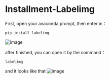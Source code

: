 Installment-Labelimg
====
First, open your anaconda prompt, then enter in：

    pip install labelimg
    
![image](https://user-images.githubusercontent.com/46515944/178677962-db8a83df-c66d-413c-a70c-2d169ecb1bff.png)

after finished, you can open it by the command：

    labelimg
    
and it looks like that
![image](https://user-images.githubusercontent.com/46515944/178678038-ef99ca39-8ba9-49a5-a825-c3a2260d7bb0.png)

